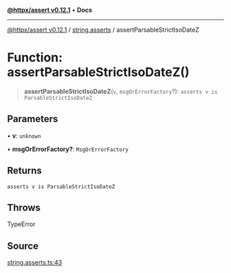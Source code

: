 [**@httpx/assert v0.12.1**](../../README.md) • **Docs**

***

[@httpx/assert v0.12.1](../../README.md) / [string.asserts](../README.md) / assertParsableStrictIsoDateZ

# Function: assertParsableStrictIsoDateZ()

> **assertParsableStrictIsoDateZ**(`v`, `msgOrErrorFactory`?): `asserts v is ParsableStrictIsoDateZ`

## Parameters

• **v**: `unknown`

• **msgOrErrorFactory?**: `MsgOrErrorFactory`

## Returns

`asserts v is ParsableStrictIsoDateZ`

## Throws

TypeError

## Source

[string.asserts.ts:43](https://github.com/belgattitude/httpx/blob/9af23c30700a45e9eb95108b7ac53f133f16092b/packages/assert/src/string.asserts.ts#L43)
